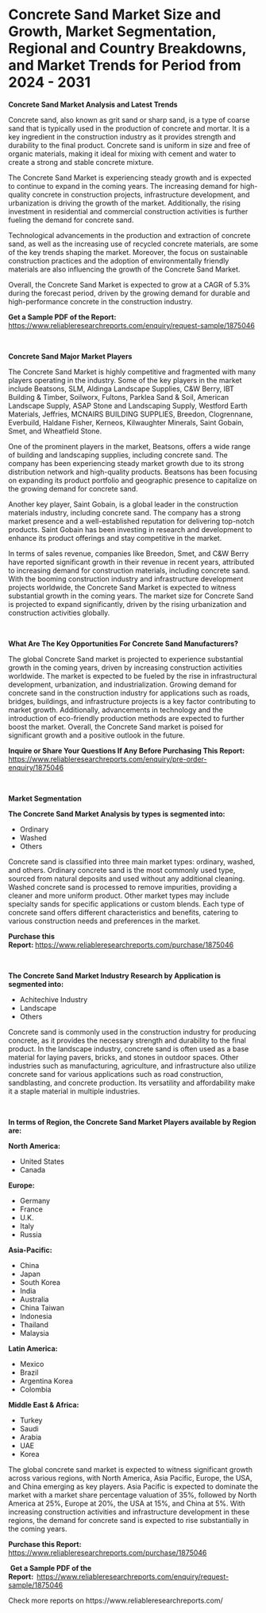 <p><h1>Concrete Sand Market Size and Growth, Market Segmentation, Regional and Country Breakdowns, and Market Trends for Period from 2024 -  2031</h1></p><p><strong>Concrete Sand Market Analysis and Latest Trends</strong></p>
<p><p>Concrete sand, also known as grit sand or sharp sand, is a type of coarse sand that is typically used in the production of concrete and mortar. It is a key ingredient in the construction industry as it provides strength and durability to the final product. Concrete sand is uniform in size and free of organic materials, making it ideal for mixing with cement and water to create a strong and stable concrete mixture.</p><p>The Concrete Sand Market is experiencing steady growth and is expected to continue to expand in the coming years. The increasing demand for high-quality concrete in construction projects, infrastructure development, and urbanization is driving the growth of the market. Additionally, the rising investment in residential and commercial construction activities is further fueling the demand for concrete sand.</p><p>Technological advancements in the production and extraction of concrete sand, as well as the increasing use of recycled concrete materials, are some of the key trends shaping the market. Moreover, the focus on sustainable construction practices and the adoption of environmentally friendly materials are also influencing the growth of the Concrete Sand Market.</p><p>Overall, the Concrete Sand Market is expected to grow at a CAGR of 5.3% during the forecast period, driven by the growing demand for durable and high-performance concrete in the construction industry.</p></p>
<p><strong>Get a Sample PDF of the Report:&nbsp;</strong> <a href="https://www.reliableresearchreports.com/enquiry/request-sample/1875046">https://www.reliableresearchreports.com/enquiry/request-sample/1875046</a></p>
<p>&nbsp;</p>
<p><strong>Concrete Sand Major Market Players</strong></p>
<p><p>The Concrete Sand Market is highly competitive and fragmented with many players operating in the industry. Some of the key players in the market include Beatsons, SLM, Aldinga Landscape Supplies, C&W Berry, IBT Building & Timber, Soilworx, Fultons, Parklea Sand & Soil, American Landscape Supply, ASAP Stone and Landscaping Supply, Westford Earth Materials, Jeffries, MCNAIRS BUILDING SUPPLIES, Breedon, Clogrennane, Everbuild, Haldane Fisher, Kerneos, Kilwaughter Minerals, Saint Gobain, Smet, and Wheatfield Stone.</p><p>One of the prominent players in the market, Beatsons, offers a wide range of building and landscaping supplies, including concrete sand. The company has been experiencing steady market growth due to its strong distribution network and high-quality products. Beatsons has been focusing on expanding its product portfolio and geographic presence to capitalize on the growing demand for concrete sand.</p><p>Another key player, Saint Gobain, is a global leader in the construction materials industry, including concrete sand. The company has a strong market presence and a well-established reputation for delivering top-notch products. Saint Gobain has been investing in research and development to enhance its product offerings and stay competitive in the market.</p><p>In terms of sales revenue, companies like Breedon, Smet, and C&W Berry have reported significant growth in their revenue in recent years, attributed to increasing demand for construction materials, including concrete sand. With the booming construction industry and infrastructure development projects worldwide, the Concrete Sand Market is expected to witness substantial growth in the coming years. The market size for Concrete Sand is projected to expand significantly, driven by the rising urbanization and construction activities globally.</p></p>
<p>&nbsp;</p>
<p><strong>What Are The Key Opportunities For Concrete Sand Manufacturers?</strong></p>
<p><p>The global Concrete Sand market is projected to experience substantial growth in the coming years, driven by increasing construction activities worldwide. The market is expected to be fueled by the rise in infrastructural development, urbanization, and industrialization. Growing demand for concrete sand in the construction industry for applications such as roads, bridges, buildings, and infrastructure projects is a key factor contributing to market growth. Additionally, advancements in technology and the introduction of eco-friendly production methods are expected to further boost the market. Overall, the Concrete Sand market is poised for significant growth and a positive outlook in the future.</p></p>
<p><strong>Inquire or Share Your Questions If Any Before Purchasing This Report:</strong> <a href="https://www.reliableresearchreports.com/enquiry/pre-order-enquiry/1875046">https://www.reliableresearchreports.com/enquiry/pre-order-enquiry/1875046</a></p>
<p>&nbsp;</p>
<p><strong>Market Segmentation</strong></p>
<p><strong>The Concrete Sand Market Analysis by types is segmented into:</strong></p>
<p><ul><li>Ordinary</li><li>Washed</li><li>Others</li></ul></p>
<p><p>Concrete sand is classified into three main market types: ordinary, washed, and others. Ordinary concrete sand is the most commonly used type, sourced from natural deposits and used without any additional cleaning. Washed concrete sand is processed to remove impurities, providing a cleaner and more uniform product. Other market types may include specialty sands for specific applications or custom blends. Each type of concrete sand offers different characteristics and benefits, catering to various construction needs and preferences in the market.</p></p>
<p><strong>Purchase this Report:&nbsp;</strong><a href="https://www.reliableresearchreports.com/purchase/1875046">https://www.reliableresearchreports.com/purchase/1875046</a></p>
<p>&nbsp;</p>
<p><strong>The Concrete Sand Market Industry Research by Application is segmented into:</strong></p>
<p><ul><li>Achitechive Industry</li><li>Landscape</li><li>Others</li></ul></p>
<p><p>Concrete sand is commonly used in the construction industry for producing concrete, as it provides the necessary strength and durability to the final product. In the landscape industry, concrete sand is often used as a base material for laying pavers, bricks, and stones in outdoor spaces. Other industries such as manufacturing, agriculture, and infrastructure also utilize concrete sand for various applications such as road construction, sandblasting, and concrete production. Its versatility and affordability make it a staple material in multiple industries.</p></p>
<p>&nbsp;</p>
<p><strong>In terms of Region, the Concrete Sand Market Players available by Region are:</strong></p>
<p>
    <p> <strong> North America: </strong>
        <ul>
            <li>United States</li>
            <li>Canada</li>
        </ul>
        </p> 
    <p> <strong> Europe: </strong>
        <ul>
            <li>Germany</li>
            <li>France</li>
            <li>U.K.</li>
            <li>Italy</li>
            <li>Russia</li>
        </ul>
        </p> 
    <p> <strong> Asia-Pacific: </strong>
        <ul>
            <li>China</li>
            <li>Japan</li>
            <li>South Korea</li>
            <li>India</li>
            <li>Australia</li>
            <li>China Taiwan</li>
            <li>Indonesia</li>
            <li>Thailand</li>
            <li>Malaysia</li>
        </ul>
        </p> 
    <p> <strong> Latin America: </strong>
        <ul>
            <li>Mexico</li>
            <li>Brazil</li>
            <li>Argentina Korea</li>
            <li>Colombia</li>
        </ul>
        </p> 
    <p> <strong> Middle East & Africa: </strong>
        <ul>
            <li>Turkey</li>
            <li>Saudi</li>
            <li>Arabia</li>
            <li>UAE</li>
            <li>Korea</li>
        </ul>
    </p>
    </p>
<p><p>The global concrete sand market is expected to witness significant growth across various regions, with North America, Asia Pacific, Europe, the USA, and China emerging as key players. Asia Pacific is expected to dominate the market with a market share percentage valuation of 35%, followed by North America at 25%, Europe at 20%, the USA at 15%, and China at 5%. With increasing construction activities and infrastructure development in these regions, the demand for concrete sand is expected to rise substantially in the coming years.</p></p>
<p><strong>Purchase this Report: </strong><a href="https://www.reliableresearchreports.com/purchase/1875046">https://www.reliableresearchreports.com/purchase/1875046</a></p>
<p>&nbsp;<strong>Get a Sample PDF of the Report:&nbsp;&nbsp;</strong><a href="https://www.reliableresearchreports.com/enquiry/request-sample/1875046">https://www.reliableresearchreports.com/enquiry/request-sample/1875046</a></p>
<p><strong></strong></p>
<p>Check more reports on https://www.reliableresearchreports.com/</p>